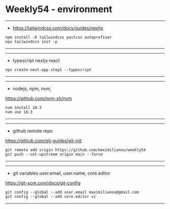 
# Weekly54 - environment

----
- https://tailwindcss.com/docs/guides/nextjs
```tsx  
npm install -D tailwindcss postcss autoprefixer
npx tailwindcss init -p

```
----


----
- typescript nextjs react 

```tsx
npx create-next-app step1 --typescript
```
----

----
- nodejs, npm, nvm, 
  
<https://github.com/nvm-sh/nvm>

```tsx
nvm install 18.3
nvm use 18.3
```
----


----
- github remote repo

<https://github.com/git-guides/git-init>

```tsx
git remote add origin https://github.com/maximilianou/weekly54
git push --set-upstream origin main --force
```
----


----
- git variables user.email, user.name, core.editor

<https://git-scm.com/docs/git-config>

```tsx
git config --global --add user.email maximilianou@gmail.com
git config --global --add core.editor vi
```

----